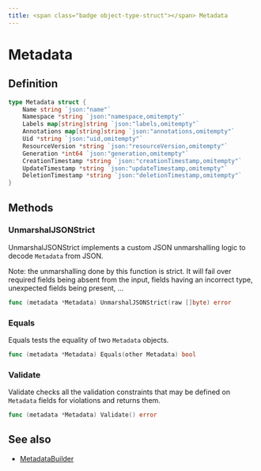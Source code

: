 ```yaml
---
title: <span class="badge object-type-struct"></span> Metadata
---
```

# <span class="badge object-type-struct"></span> Metadata

## Definition

```go
type Metadata struct {
    Name string `json:"name"`
    Namespace *string `json:"namespace,omitempty"`
    Labels map[string]string `json:"labels,omitempty"`
    Annotations map[string]string `json:"annotations,omitempty"`
    Uid *string `json:"uid,omitempty"`
    ResourceVersion *string `json:"resourceVersion,omitempty"`
    Generation *int64 `json:"generation,omitempty"`
    CreationTimestamp *string `json:"creationTimestamp,omitempty"`
    UpdateTimestamp *string `json:"updateTimestamp,omitempty"`
    DeletionTimestamp *string `json:"deletionTimestamp,omitempty"`
}
```
## Methods

### <span class="badge object-method"></span> UnmarshalJSONStrict

UnmarshalJSONStrict implements a custom JSON unmarshalling logic to decode `Metadata` from JSON.

Note: the unmarshalling done by this function is strict. It will fail over required fields being absent from the input, fields having an incorrect type, unexpected fields being present, …

```go
func (metadata *Metadata) UnmarshalJSONStrict(raw []byte) error
```

### <span class="badge object-method"></span> Equals

Equals tests the equality of two `Metadata` objects.

```go
func (metadata *Metadata) Equals(other Metadata) bool
```

### <span class="badge object-method"></span> Validate

Validate checks all the validation constraints that may be defined on `Metadata` fields for violations and returns them.

```go
func (metadata *Metadata) Validate() error
```

## See also

 * <span class="badge builder"></span> [MetadataBuilder](./builder-MetadataBuilder.md)
